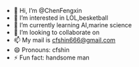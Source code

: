 - 👋 Hi, I’m @ChenFengxin
- 👀 I’m interested in LOL,besketball
- 🌱 I’m currently learning AI,marine science
- 💞️ I’m looking to collaborate on 
- 📫 My mail is cfshin666@gmail.com
- 😄 Pronouns: cfshin
- ⚡ Fun fact: handsome man

<!---
ChenFengxin/ChenFengxin is a ✨ special ✨ repository because its `README.md` (this file) appears on your GitHub profile.
You can click the Preview link to take a look at your changes.
--->
